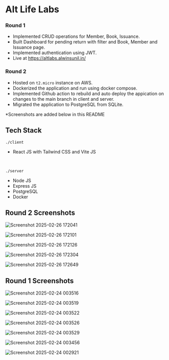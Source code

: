 # Alt Life Labs

### Round 1

- Implemented CRUD operations for Member, Book, Issuance.
- Built Dashboard for pending return with filter and Book, Member and Issuance page.
- Implemented authentication using JWT.
- Live at https://altlabs.alwinsunil.in/

### Round 2

- Hosted on `t2.micro` instance on AWS.
- Dockerized the application and run using docker compose.
- Implemented Github action to rebuild and auto deploy the appication on changes to the main branch in client and server.
- Migrated the application to PostgreSQL from SQLite.

\*Screenshots are added below in this README

## Tech Stack

`./client`

- React JS with Tailwind CSS and Vite JS

<br>

`./server`

- Node JS
- Express JS
- PostgreSQL
- Docker


## Round 2 Screenshots
![Screenshot 2025-02-26 172041](https://github.com/user-attachments/assets/971af201-3123-47b9-a4c3-6c14f3d0878b)

![Screenshot 2025-02-26 172101](https://github.com/user-attachments/assets/29c168e6-7a7f-4ae2-ac26-816c405ba8d7)

![Screenshot 2025-02-26 172126](https://github.com/user-attachments/assets/40f99c74-961b-4518-ba43-a6eb99e28618)

![Screenshot 2025-02-26 172304](https://github.com/user-attachments/assets/d679d501-0c72-4061-9d29-f114903342c4)

![Screenshot 2025-02-26 172649](https://github.com/user-attachments/assets/f3917c5f-8773-429f-9e1f-d8fbff599ed4)

## Round 1 Screenshots

![Screenshot 2025-02-24 003516](https://github.com/user-attachments/assets/34b8d2e0-01f0-4fbe-b1a6-3cfe11e4088d)

![Screenshot 2025-02-24 003519](https://github.com/user-attachments/assets/ea822898-505e-4bd1-bd68-c0d145bbfb8f)

![Screenshot 2025-02-24 003522](https://github.com/user-attachments/assets/c7ad0a1b-61dc-45e3-881d-0891e1ebdf45)

![Screenshot 2025-02-24 003526](https://github.com/user-attachments/assets/9f9daf44-6297-4a58-8a09-2932e0766384)

![Screenshot 2025-02-24 003529](https://github.com/user-attachments/assets/b4768f9c-6533-4428-a531-c2ff11b946bd)

![Screenshot 2025-02-24 003456](https://github.com/user-attachments/assets/d2f7c366-489a-4552-901b-6a48b9fb4910)

![Screenshot 2025-02-24 002921](https://github.com/user-attachments/assets/9f6dbd40-22f2-41c3-b93b-3a57a934dd7d)
